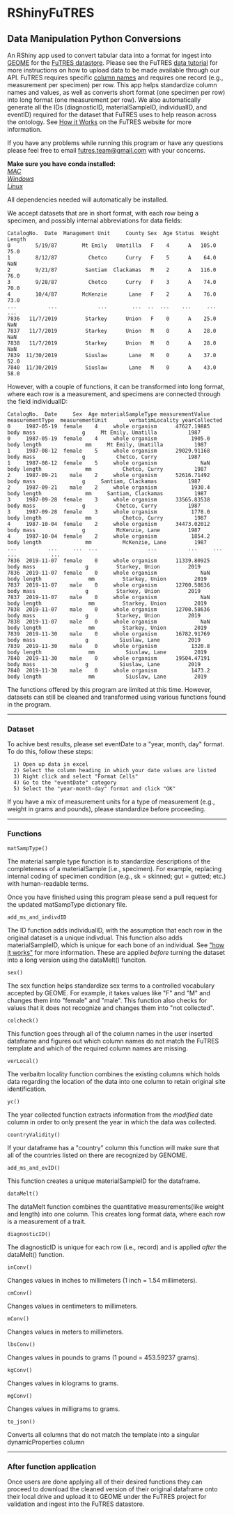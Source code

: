 # RShinyFuTRES
<h2>Data Manipulation Python Conversions</h2>

An RShiny app used to convert tabular data into a format for ingest into <a href="https://geome-db.org/about">GEOME</a> for the <a href="https://futres-data-interface.netlify.app/">FuTRES datastore</a>. Please see the FuTRES <a href="https://futres.org/data_tutorial/">data tutorial</a> for more instructions on how to upload data to be made available through our API. FuTRES requires specific <a href="https://github.com/futres/template/blob/master/template.csv">column names</a>  and requires one record (e.g., measurement per specimen) per row. This app helps standardize column names and values, as well as converts short format (one specimen per row) into long format (one measurement per row). We also automatically generate all the IDs (diagnosticID, materialSampleID, individualID, and eventID) required for the dataset that FuTRES uses to help reason across the ontology. See <a href="https://futres.org/how_it_works/">How it Works</a> on the FuTRES website for more information.

If you have any problems while running this program or have any questions please feel free to email futres.team@gmail.com with your concerns.

**Make sure you have conda installed:** <br>
*<a href="https://docs.conda.io/projects/conda/en/latest/user-guide/install/macos.html">MAC</a>*<br>
*<a href="https://docs.conda.io/projects/conda/en/latest/user-guide/install/windows.html">Windows</a>*<br>
*<a href="https://docs.conda.io/projects/conda/en/latest/user-guide/install/linux.html">Linux</a>*<br>

All dependencies needed will automatically be installed.

We accept datasets that are in short format, with each row being a specimen, and possibly internal abbreviations for data fields:

```
CatalogNo.  Date  Management Unit     County Sex  Age Status  Weight  Length 
0        5/19/87        Mt Emily   Umatilla   F    4      A   105.0    75.0 
1        8/12/87          Chetco      Curry   F    5      A    64.0     NaN 
2        9/21/87         Santiam  Clackamas   M    2      A   116.0    76.0 
3        9/28/87          Chetco      Curry   F    3      A    74.0    70.0 
4        10/4/87        McKenzie       Lane   F    2      A    76.0    73.0 
...          ...             ...        ...  ..  ...    ...     ...     ...  
7836   11/7/2019         Starkey      Union   F    0      A    25.0     NaN  
7837   11/7/2019         Starkey      Union   M    0      A    28.0     NaN  
7838   11/7/2019         Starkey      Union   M    0      A    28.0     NaN  
7839  11/30/2019         Siuslaw       Lane   M    0      A    37.0    52.0  
7840  11/30/2019         Siuslaw       Lane   M    0      A    43.0    58.0  

```
However, with a couple of functions, it can be transformed into long format, where each row is a measurement, and specimens are connected through the field individualID:

```
CatalogNo.  Date     Sex  Age materialSampleType measurementValue  measurementType  measurementUnit       verbatimLocality yearCollected
0     1987-05-19  female    4     whole organism      47627.19885        body mass               g     Mt Emily, Umatilla          1987
0     1987-05-19  female    4     whole organism           1905.0      body length              mm     Mt Emily, Umatilla          1987
1     1987-08-12  female    5     whole organism      29029.91168        body mass               g          Chetco, Curry          1987
1     1987-08-12  female    5     whole organism              NaN      body length              mm          Chetco, Curry          1987
2     1987-09-21    male    2     whole organism      52616.71492        body mass               g     Santiam, Clackamas          1987
2     1987-09-21    male    2     whole organism           1930.4      body length              mm     Santiam, Clackamas          1987
3     1987-09-28  female    3     whole organism      33565.83538        body mass               g          Chetco, Curry          1987
3     1987-09-28  female    3     whole organism           1778.0      body length              mm          Chetco, Curry          1987
4     1987-10-04  female    2     whole organism      34473.02012        body mass               g          McKenzie, Lane         1987
4     1987-10-04  female    2     whole organism           1854.2      body length              mm          McKenzie, Lane         1987
...          ...     ...  ...                ...          ...     ...                 ...           ...
7836  2019-11-07  female    0     whole organism      11339.80925        body mass                g         Starkey, Union         2019
7836  2019-11-07  female    0     whole organism              NaN      body length               mm         Starkey, Union         2019
7837  2019-11-07    male    0     whole organism      12700.58636        body mass                g         Starkey, Union         2019
7837  2019-11-07    male    0     whole organism              NaN      body length               mm         Starkey, Union         2019
7838  2019-11-07    male    0     whole organism      12700.58636        body mass                g         Starkey, Union         2019
7838  2019-11-07    male    0     whole organism              NaN      body length               mm         Starkey, Union         2019
7839  2019-11-30    male    0     whole organism      16782.91769        body mass                g          Siuslaw, Lane         2019
7839  2019-11-30    male    0     whole organism           1320.8      body length               mm          Siuslaw, Lane         2019
7840  2019-11-30    male    0     whole organism      19504.47191        body mass                g          Siuslaw, Lane         2019
7840  2019-11-30    male    0     whole organism           1473.2      body length               mm          Siuslaw, Lane         2019

```
The functions offered by this program are limited at this time. However, datasets can still be cleaned and transformed 
using various functions found in the program.

-----------------------------------------------------------------------------------------------------------------------
<h3>Dataset</h3>
            
To achive best results, please set eventDate to a "year, month, day" format. To do this, follow these steps:

      1) Open up data in excel
      2) Select the column heading in which your date values are listed 
      3) Right click and select "Format Cells"
      4) Go to the "eventDate" category
      5) Select the "year-month-day" format and click "OK"
            
 If you have a mix of measurement units for a type of measurement (e.g., weight in grams and pounds), please standardize before proceeding.

-----------------------------------------------------------------------------------------------------------------------

<h3>Functions</h3>

```
matSampType()
```
The material sample type function is to standardize descriptions of the completeness of a materialSample (i.e., specimen). For example, replacing internal coding of specimen condition (e.g., sk = skinned; gut = gutted; etc.) with human-readable terms.

Once you have finished using this program please send a pull request for the updated matSampType dictionary file.

```
add_ms_and_indivdID
```
The ID function adds individualID, with the assumption that each row in the original dataset is a unique indivdual. This function also adds materialSampleID, which is unique for each bone of an individual. See <a href="https://futres.org/how_it_works/">"how it works"</a> for more information. These are applied <i>before</i> turning the dataset into a long version using the dataMelt() funciton.

```
sex()
```
The sex function helps standardize sex terms to a controlled vocabulary accepted by GEOME. For example, it takes values like "F" and "M" and changes them 
into "female" and "male". This function also checks for values that it does not recognize and changes them into "not collected".

```
colcheck()
```
This function goes through all of the column names in the user inserted dataframe and figures out which column names do not match the FuTRES template and which of the required column names are missing.

```
verLocal()
```
The verbaitm locality function combines the existing columns which holds data regarding the location of the data into one column to retain original site identification.

```
yc()
```
The year collected function extracts information from the *modified* date column in order to only present the year in which the data was collected.

```
countryValidity()
```
If your dataframe has a "country" column this function will make sure that all of the countries listed on there are recognized by GENOME.

```
add_ms_and_evID()
```
This function creates a unique materialSampleID for the dataframe.

```
dataMelt()
```
The dataMelt function combines the quantitative measurements(like weight and length) into one column. This creates long format data, where each row is a measurement of a trait.

```
diagnosticID()
```
The diagnosticID is unique for each row (i.e., record) and is applied <i>after</i> the dataMelt() function.

```
inConv()
```
Changes values in inches to millimeters (1 inch = 1.54 millimeters).
            
```
cmConv()
```
Changes values in centimeters to millimeters. 
            
```
mConv()
```
Changes values in meters to millimeters.

```
lbsConv()
```
Changes values in pounds to grams (1 pound = 453.59237 grams).
            
```
kgConv()
```
Changes values in kilograms to grams.
            
```
mgConv()
```
Changes values in milligrams to grams. 
            
```
to_json()
```
Converts all columns that do not match the template into a singular dynamicProperties column

-----------------------------------------------------------------------------------------------------------------------

<h3>After function application</h3>
            
Once users are done applying all of their desired functions they can proceed to download the cleaned version of their original dataframe onto their local drive and upload it to GEOME under the FuTRES project for validation and ingest into the FuTRES datastore.
